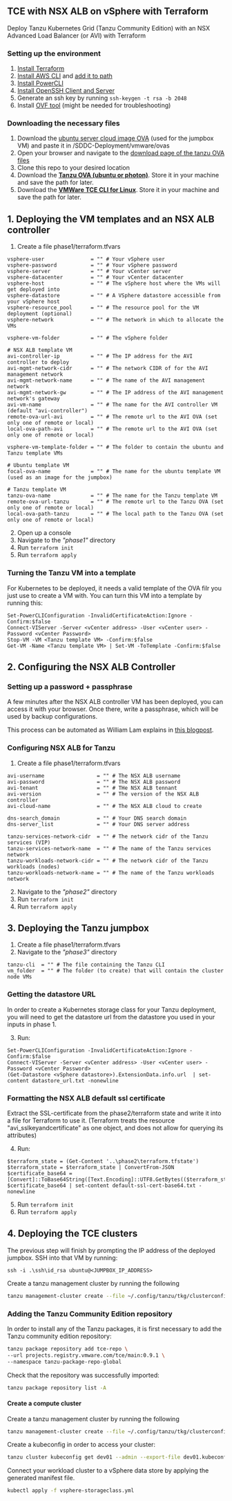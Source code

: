 ## TCE with NSX ALB on vSphere with Terraform

Deploy Tanzu Kubernetes Grid (Tanzu Community Edition) with an NSX Advanced Load Balancer (or AVI) with Terraform

### Setting up the environment

1. [Install Terraform](https://learn.hashicorp.com/tutorials/terraform/install-cli)
2. [Install AWS CLI](https://docs.aws.amazon.com/cli/latest/userguide/install-cliv2-windows.html) and [add it to path](https://docs.aws.amazon.com/cli/latest/userguide/install-windows.html#awscli-install-windows-path)
3. [Install PowerCLI](https://docs.vmware.com/en/VMware-vSphere/7.0/com.vmware.esxi.install.doc/GUID-F02D0C2D-B226-4908-9E5C-2E783D41FE2D.html)
4. [Install OpenSSH Client and Server](https://www.thomasmaurer.ch/2020/04/enable-powershell-ssh-remoting-in-powershell-7/)
5. Generate an ssh key by running `ssh-keygen -t rsa -b 2048`
6. Install [OVF tool](https://www.vmware.com/support/developer/ovf/) (might be needed for troubleshooting)


### Downloading the necessary files

1. Download the [ubuntu server cloud image OVA](https://cloud-images.ubuntu.com/focal/current/focal-server-cloudimg-amd64.ova)
   (used for the jumpbox VM) and paste it in /SDDC-Deployment/vmware/ovas
2. Open your browser and navigate to the [download page of the tanzu OVA files](https://my.vmware.com/en/group/vmware/downloads/info/slug/infrastructure_operations_management/vmware_tanzu_kubernetes_grid/1_x)
3. Clone this repo to your desired location
4. Download the [**Tanzu OVA (ubuntu or photon)**](https://customerconnect.vmware.com/downloads/get-download?downloadGroup=TCE-090). Store it in your machine and save the path for later.
5. Download the [**VMWare TCE CLI for Linux**](https://tanzucommunityedition.io/download/). Store it in your machine and save the path for later.

## 1. Deploying the VM templates and an NSX ALB controller

1. Create a file phase1/terraform.tfvars

```
vsphere-user               = "" # Your vSphere user
vsphere-password           = "" # Your vSphere password
vsphere-server             = "" # Your vCenter server
vsphere-datacenter         = "" # Your vCenter datacenter
vsphere-host               = "" # The vSphere host where the VMs will get deployed into
vsphere-datastore          = "" # A VSphere datastore accessible from your vSphere host
vsphere-resource_pool      = "" # The resource pool for the VM deployment (optional)
vsphere-network            = "" # The network in which to allocate the VMs

vsphere-vm-folder          = "" # The vSphere folder 

# NSX ALB template VM
avi-controller-ip          = "" # The IP address for the AVI controller to deploy
avi-mgmt-network-cidr      = "" # The network CIDR of for the AVI management network
avi-mgmt-network-name      = "" # The name of the AVI management network
avi-mgmt-network-gw        = "" # The IP address of the AVI management network's gateway
avi-vm-name                = "" # The name for the AVI controller VM (default "avi-controller")
remote-ova-url-avi         = "" # The remote url to the AVI OVA (set only one of remote or local)
local-ova-path-avi         = "" # The remote url to the AVI OVA (set only one of remote or local)

vsphere-vm-template-folder = "" # The folder to contain the ubuntu and Tanzu template VMs

# Ubuntu template VM
focal-ova-name             = "" # The name for the ubuntu template VM (used as an image for the jumpbox)

# Tanzu template VM
tanzu-ova-name             = "" # The name for the Tanzu template VM
remote-ova-url-tanzu       = "" # The remote url to the Tanzu OVA (set only one of remote or local)
local-ova-path-tanzu       = "" # The local path to the Tanzu OVA (set only one of remote or local)
```

2. Open up a console
2. Navigate to the *"phase1"* directory
3. Run `terraform init`
4. Run `terraform apply`

### Turning the Tanzu VM into a template
For Kubernetes to be deployed, it needs a valid template of the OVA filr you just use to create a VM with.
You can turn this VM into a template by running this:

```
Set-PowerCLIConfiguration -InvalidCertificateAction:Ignore -Confirm:$false
Connect-VIServer -Server <vCenter address> -User <vCenter user> -Password <vCenter Password>
Stop-VM -VM <Tanzu template VM> -Confirm:$false
Get-VM -Name <Tanzu template VM> | Set-VM -ToTemplate -Confirm:$false
```

## 2. Configuring the NSX ALB Controller

### Setting up a password + passphrase

A few minutes after the NSX ALB controller VM has been deployed, you can access it with
your browser. Once there, write a passphrase, which will be used by backup configurations.

This process can be automated as William Lam explains in [this blogpost](https://williamlam.com/2021/03/automating-default-admin-password-change-for-nsx-advanced-load-balancer-nsx-alb.html).

### Configuring NSX ALB for Tanzu

1. Create a file phase1/terraform.tfvars

```
avi-username                 = "" # The NSX ALB username 
avi-password                 = "" # The NSX ALB password
avi-tenant                   = "" # THe NSX ALB tennant
avi-version                  = "" # The version of the NSX ALB controller
avi-cloud-name               = "" # The NSX ALB cloud to create

dns-search_domain            = "" # Your DNS search domain
dns-server_list              = "" # Your DNS server address

tanzu-services-network-cidr  = "" # The network cidr of the Tanzu services (VIP)
tanzu-services-network-name  = "" # The name of the Tanzu services network
tanzu-workloads-network-cidr = "" # The network cidr of the Tanzu workloads (nodes)
tanzu-workloads-network-name = "" # The name of the Tanzu workloads network

```
2. Navigate to the *"phase2"* directory
3. Run `terraform init`
4. Run `terraform apply`

## 3. Deploying the Tanzu jumpbox

1. Create a file phase1/terraform.tfvars
2. Navigate to the *"phase3"* directory

```
tanzu-cli  = "" # The file containing the Tanzu CLI
vm_folder  = "" # The folder (to create) that will contain the cluster node VMs
```

### Getting the datastore URL
In order to create a Kubernetes storage class for your Tanzu deployment, you will need to get the datastore url from the 
datastore you used in your inputs in phase 1.

3. Run:
```
Set-PowerCLIConfiguration -InvalidCertificateAction:Ignore -Confirm:$false
Connect-VIServer -Server <vCenter address> -User <vCenter user> -Password <vCenter Password>
(Get-Datastore <vSphere datastore>).ExtensionData.info.url  | set-content datastore_url.txt -nonewline
```

### Formatting the NSX ALB default ssl certificate
Extract the SSL-certificate from the phase2/terraform state and write it into a file for Terraform to use it. (Terraform treats the resource "avi_sslkeyandcertificate" 
as one object, and does not allow for querying its attributes)

4. Run:
```
$terraform_state = (Get-Content '..\phase2\terraform.tfstate')
$terraform_state = $terraform_state | ConvertFrom-JSON
$certificate_base64 = [Convert]::ToBase64String([Text.Encoding]::UTF8.GetBytes(($terraform_state.outputs.cert.value.certificate.certificate).trim()))
$certificate_base64 | set-content default-ssl-cert-base64.txt -nonewline
```
5. Run `terraform init`
6. Run `terraform apply`

## 4. Deploying the TCE clusters
The previous step will finish by prompting the IP address of the deployed jumpbox. SSH into that VM by running:

`ssh -i .\ssh\id_rsa ubuntu@<JUMPBOX_IP_ADDRESS>`

Create a tanzu management cluster by running the following

 ```bash
tanzu management-cluster create --file ~/.config/tanzu/tkg/clusterconfigs/mgmt_cluster_config.yaml -v 8
 ```

### Adding the Tanzu Community Edition repository

In order to install any of the Tanzu packages, it is first necessary to add the Tanzu community edition repository:

 ```bash
tanzu package repository add tce-repo \
--url projects.registry.vmware.com/tce/main:0.9.1 \
--namespace tanzu-package-repo-global
```

Check that the repository was successfully imported:

 ```bash
tanzu package repository list -A
```

#### Create a compute cluster

Create a tanzu management cluster by running the following

 ```bash
tanzu management-cluster create --file ~/.config/tanzu/tkg/clusterconfigs/dev01_cluster_config.yaml -v 8
 ```

Create a kubeconfig in order to access your cluster:

 ```bash
tanzu cluster kubeconfig get dev01 --admin --export-file dev01.kubeconfig
 ```

Connect your workload cluster to a vSphere data store by applying the generated manifest file.

```bash
kubectl apply -f vsphere-storageclass.yml
 ```
